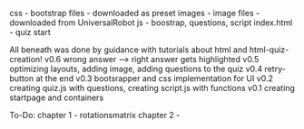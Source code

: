 
css - bootstrap files - downloaded as preset
images - image files - downloaded from UniversalRobot
js - boostrap, questions, script
index.html - quiz start



All beneath was done by guidance with tutorials about html and html-quiz-creation!
v0.6 wrong answer --> right answer gets highlighted
v0.5 optimizing layouts, adding image, adding questions to the quiz
v0.4 retry-button at the end
v0.3 bootsrapper and css implementation for UI
v0.2 creating quiz.js with questions, creating script.js with functions
v0.1 creating startpage and containers



To-Do:
chapter 1 - rotationsmatrix
chapter 2 - 


